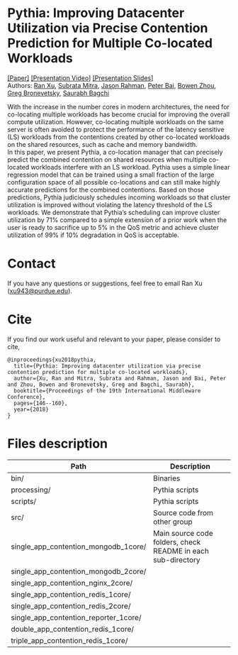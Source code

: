 # Pythia: Improving Datacenter Utilization via Precise Contention Prediction for Multiple Co-located Workloads
[[Paper]](https://starsthu2016.github.io/uploads/middleware18-xu-ran.pdf) [[Presentation Video]](https://youtu.be/NtWtPze_AaQ) [[Presentation Slides]](https://starsthu2016.github.io/uploads/PythiaSlides.pdf)  
Authors: [Ran Xu](https://starsthu2016.github.io/), [Subrata Mitra](https://research.adobe.com/person/subrata-mitra/), [Jason Rahman](https://www.linkedin.com/in/jasonrahman), [Peter Bai](https://www.linkedin.com/in/peter-bai-951288127), [Bowen Zhou](https://www.linkedin.com/in/zhoubowen), [Greg Bronevetsky](https://www.linkedin.com/in/gregbronevetsky), [Saurabh Bagchi](https://engineering.purdue.edu/~sbagchi/)

With the increase in the number cores in modern architectures, the need for co-locating multiple workloads has become crucial for improving the overall compute utilization. However, co-locating multiple workloads on the same server is often avoided to protect the performance of the latency sensitive (LS) workloads from the contentions created by other co-located workloads on the shared resources, such as cache and memory bandwidth.  
In this paper, we present Pythia, a co-location manager that can precisely predict the combined contention on shared resources when multiple co-located workloads interfere with an LS workload. Pythia uses a simple linear regression model that can be trained using a small fraction of the large configuration space of all possible co-locations and can still make highly accurate predictions for the combined contentions. Based on those predictions, Pythia judiciously schedules incoming workloads so that cluster utilization is improved without violating the latency threshold of the LS workloads. We demonstrate that Pythia’s scheduling can improve cluster utilization by 71% compared to a simple extension of a prior work when the user is ready to sacrifice up to 5% in the QoS metric and achieve cluster utilization of 99% if 10% degradation in QoS is acceptable.

# Contact
If you have any questions or suggestions, feel free to email Ran Xu (xu943@purdue.edu).

# Cite
If you find our work useful and relevant to your paper, please consider to cite,
```
@inproceedings{xu2018pythia,
  title={Pythia: Improving datacenter utilization via precise contention prediction for multiple co-located workloads},
  author={Xu, Ran and Mitra, Subrata and Rahman, Jason and Bai, Peter and Zhou, Bowen and Bronevetsky, Greg and Bagchi, Saurabh},
  booktitle={Proceedings of the 19th International Middleware Conference},
  pages={146--160},
  year={2018}
}
```

# Files description
| Path        | Description |
| ----------- | ----------- |
| bin/				|  Binaries   | 
| processing/	|  Pythia scripts  | 
| scripts/		|  Pythia scripts  | 
| src/				|  Source code from other group  
| single_app_contention_mongodb_1core/  | Main source code folders, check README in each sub-directory | 
| single_app_contention_mongodb_2core/  | | 
| single_app_contention_nginx_2core/  | | 
| single_app_contention_redis_1core/  | | 
| single_app_contention_redis_2core/  | | 
| single_app_contention_reporter_1core/  | | 
| double_app_contention_redis_1core/  | | 
| triple_app_contention_redis_1core/  | | 

